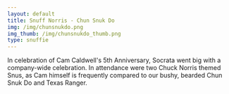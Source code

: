 ```yaml
---
layout: default
title: Snuff Norris - Chun Snuk Do
img: /img/chunsnukdo.png
img_thumb: /img/chunsnukdo_thumb.png
type: snuffie
---
```


In celebration of Cam Caldwell's 5th Anniversary, Socrata went big with a company-wide celebration. In attendance were two Chuck Norris themed Snus, as Cam himself is frequently compared to our bushy, bearded Chun Snuk Do and Texas Ranger. 
